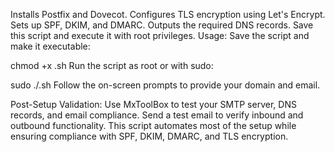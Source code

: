 Installs Postfix and Dovecot.
Configures TLS encryption using Let's Encrypt.
Sets up SPF, DKIM, and DMARC.
Outputs the required DNS records.
Save this script and execute it with root privileges.
Usage:
Save the script and make it executable:


chmod +x <filename>.sh
Run the script as root or with sudo:

sudo ./<filename>.sh
Follow the on-screen prompts to provide your domain and email.

Post-Setup Validation:
Use MxToolBox to test your SMTP server, DNS records, and email compliance.
Send a test email to verify inbound and outbound functionality.
This script automates most of the setup while ensuring compliance with SPF, DKIM, DMARC, and TLS encryption.
